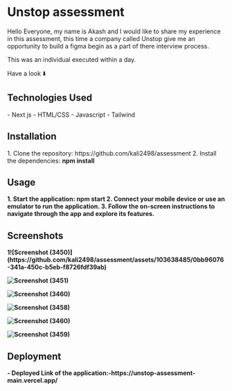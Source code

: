 <h1>Unstop assessment</h1>

Hello Everyone, my name is Akash and I would like to share my experience in this assessment, this time a company called Unstop give me an opportunity to build a figma begin as a part of there interview process.

This was an individual executed within a day.

Have a look ⬇️

<h2>Technologies Used</h2>
- Next js
- HTML/CSS
- Javascript
- Tailwind

<h2>Installation</h2>
1. Clone the repository: https://github.com/kali2498/assessment
2. Install the dependencies: <b>npm install<b>

<h2>Usage</h2>
1. Start the application: npm start
2. Connect your mobile device or use an emulator to run the application.
3. Follow the on-screen instructions to navigate through the app and explore its features.

<h2>Screenshots</h2>
1![Screenshot (3450)](https://github.com/kali2498/assessment/assets/103638485/0bb96076-341a-450c-b5eb-f8726fdf39ab)

![Screenshot (3451)](https://github.com/kali2498/assessment/assets/103638485/6ee7fbd8-0bb8-4db0-b32e-4913019cc1a9)

![Screenshot (3460)](https://github.com/kali2498/assessment/assets/103638485/d18e56d2-39f6-4578-922d-8218b40ab729)

![Screenshot (3458)](https://github.com/kali2498/assessment/assets/103638485/3f9111e8-7ef1-4b09-806f-90733999d18b)

![Screenshot (3460)](https://github.com/kali2498/assessment/assets/103638485/9eaeaa40-b1ae-47e6-a178-1475decdfdfb)

![Screenshot (3459)](https://github.com/kali2498/assessment/assets/103638485/4d4b8f6f-8bc0-4022-b455-71efd482813d)

<h2>Deployment</h2>
- Deployed Link of the application:-https://unstop-assessment-main.vercel.app/
